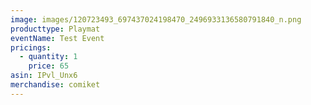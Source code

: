 ```yaml
---
image: images/120723493_697437024198470_2496933136580791840_n.png
producttype: Playmat
eventName: Test Event
pricings:
  - quantity: 1
    price: 65
asin: IPvl_Unx6
merchandise: comiket
---
```

